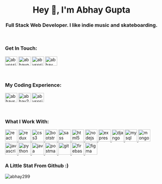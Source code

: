 <h1 align="center">Hey 👋, I'm Abhay Gupta</h1>
<h3 align="center">Full Stack Web Developer. I like indie music and skateboarding.</h3>
<br />
<h3 align="left">Get In Touch:</h3>
<p align="left">
	<a href="mailto:abhaysg2000@gmail.com" target="_blank">
		<img
			align="center"
			src="https://www.logo.wine/a/logo/Gmail/Gmail-Logo.wine.svg"
			alt="abysssickg"
			height="30"
			width="40"
	/></a>
	<a href="https://linkedin.com/in/abhaygupta299" target="blank"
		><img
			align="center"
			src="https://raw.githubusercontent.com/rahuldkjain/github-profile-readme-generator/master/src/images/icons/Social/linked-in-alt.svg"
			alt="abhaygupta299"
			height="30"
			width="40"
	/></a>
	<a href="https://twitter.com/abysssickg" target="blank"
		><img
			align="center"
			src="https://raw.githubusercontent.com/rahuldkjain/github-profile-readme-generator/master/src/images/icons/Social/twitter.svg"
			alt="abysssickg"
			height="30"
			width="40"
	/></a>
	<a href="https://instagram.com/abhay_29_7" target="blank"
		><img
			align="center"
			src="https://raw.githubusercontent.com/rahuldkjain/github-profile-readme-generator/master/src/images/icons/Social/instagram.svg"
			alt="abhay_29_7"
			height="30"
			width="40"
	/></a>
</p>
<br />

<h3 align="left">My Coding Experience:</h3>
<p align="left">
	<a href="https://www.hackerrank.com/abhaysg2000" target="blank"
		><img
			align="center"
			src="https://raw.githubusercontent.com/rahuldkjain/github-profile-readme-generator/master/src/images/icons/Social/hackerrank.svg"
			alt="abhaysg2000"
			height="30"
			width="40"
	/></a>
	<a href="https://www.codechef.com/users/abhay299" target="blank"
		><img
			align="center"
			src="https://avatars.githubusercontent.com/u/11960354?v=4"
			alt="abhay299"
			height="30"
			width="40"
	/></a>
	<a href="https://www.leetcode.com/abysssick" target="blank"
		><img
			align="center"
			src="https://raw.githubusercontent.com/rahuldkjain/github-profile-readme-generator/master/src/images/icons/Social/leet-code.svg"
			alt="abysssick"
			height="30"
			width="40"
	/></a>
</p>
<br />
<h3 align="left">What I Work With:</h3>
<p align="left">
	<a href="https://reactjs.org/" target="_blank" rel="noreferrer">
		<img
			src="https://upload.wikimedia.org/wikipedia/commons/thumb/a/a7/React-icon.svg/1200px-React-icon.svg.png"
			alt="react"
			width="40"
			height="40"
		/>
	</a>
	<a href="https://redux.js.org" target="_blank" rel="noreferrer">
		<img
			src="https://cdn-images-1.medium.com/max/1600/1*Vo5RDpNkOsfDn8sx06mthA.png"
			alt="redux"
			width="40"
			height="40"
		/>
	</a>
	<a href="https://www.w3schools.com/css/" target="_blank" rel="noreferrer">
		<img
			src="https://upload.wikimedia.org/wikipedia/commons/thumb/d/d5/CSS3_logo_and_wordmark.svg/1200px-CSS3_logo_and_wordmark.svg.png"
			alt="css3"
			width="40"
			height="40"
		/>
	</a>
	<a href="https://getbootstrap.com" target="_blank" rel="noreferrer">
		<img
			src="https://upload.wikimedia.org/wikipedia/commons/thumb/b/b2/Bootstrap_logo.svg/1200px-Bootstrap_logo.svg.png"
			alt="bootstrap"
			width="40"
			height="40"
		/>
	</a>
	<a href="https://sass-lang.com" target="_blank" rel="noreferrer">
		<img
			src="https://upload.wikimedia.org/wikipedia/commons/thumb/9/96/Sass_Logo_Color.svg/1024px-Sass_Logo_Color.svg.png"
			alt="sass"
			width="40"
			height="40"
		/>
	</a>
	<a href="https://www.w3.org/html/" target="_blank" rel="noreferrer">
		<img
			src="https://upload.wikimedia.org/wikipedia/commons/thumb/6/61/HTML5_logo_and_wordmark.svg/1200px-HTML5_logo_and_wordmark.svg.png"
			alt="html5"
			width="40"
			height="40"
		/>
	</a>
	<a href="https://nodejs.org" target="_blank" rel="noreferrer">
		<img
			src="https://upload.wikimedia.org/wikipedia/commons/thumb/d/d9/Node.js_logo.svg/1200px-Node.js_logo.svg.png"
			alt="nodejs"
			width="40"
			height="40"
		/>
	</a>
	<a href="https://expressjs.com" target="_blank" rel="noreferrer">
		<img
			src="https://e7.pngegg.com/pngimages/925/447/png-clipart-express-js-node-js-javascript-mongodb-node-js-text-trademark.png"
			alt="express"
			width="40"
			height="40"
		/>
	</a>
	<a href="https://www.djangoproject.com/" target="_blank" rel="noreferrer">
		<img
			src="https://cdn.worldvectorlogo.com/logos/django.svg"
			alt="django"
			width="40"
			height="40"
		/>
	</a>
	<a href="https://www.mysql.com/" target="_blank" rel="noreferrer">
		<img
			src="https://banner2.cleanpng.com/20180821/lyg/kisspng-mysql-workbench-database-mysql-cluster-5b7cdc87c3dd20.3638601015349095758023.jpg"
			alt="mysql"
			width="40"
			height="40"
		/>
	</a>
	<a href="https://www.mongodb.com/" target="_blank" rel="noreferrer">
		<img
			src="https://w7.pngwing.com/pngs/956/695/png-transparent-mongodb-original-wordmark-logo-icon-thumbnail.png"
			alt="mongoDB"
			width="40"
			height="40"
		/>
	</a>
	<a
		href="https://developer.mozilla.org/en-US/docs/Web/JavaScript"
		target="_blank"
		rel="noreferrer"
	>
		<img
			src="https://upload.wikimedia.org/wikipedia/commons/6/6a/JavaScript-logo.png"
			alt="javascript"
			width="40"
			height="40"
		/>
	</a>
	<a href="https://www.python.org" target="_blank" rel="noreferrer">
		<img
			src="https://upload.wikimedia.org/wikipedia/commons/thumb/c/c3/Python-logo-notext.svg/1200px-Python-logo-notext.svg.png"
			alt="python"
			width="40"
			height="40"
		/>
	</a>
	<a href="https://www.java.com" target="_blank" rel="noreferrer">
		<img
			src="https://app.codingrooms.com/assets/ide/java-original.svg"
			alt="java"
			width="40"
			height="40"
		/>
	</a>
	<a href="https://postman.com" target="_blank" rel="noreferrer">
		<img
			src="https://www.vectorlogo.zone/logos/getpostman/getpostman-icon.svg"
			alt="postman"
			width="40"
			height="40"
		/>
	</a>
	<a href="https://git-scm.com/" target="_blank" rel="noreferrer">
		<img
			src="https://www.vectorlogo.zone/logos/git-scm/git-scm-icon.svg"
			alt="git"
			width="40"
			height="40"
		/>
	</a>
	<a href="https://firebase.google.com/" target="_blank" rel="noreferrer">
		<img
			src="https://www.vectorlogo.zone/logos/firebase/firebase-icon.svg"
			alt="firebase"
			width="40"
			height="40"
		/>
	</a>	
	<a href="https://www.figma.com/" target="_blank" rel="noreferrer">
		<img
			src="https://www.vectorlogo.zone/logos/figma/figma-icon.svg"
			alt="figma"
			width="40"
			height="40"
		/>
	</a>
</p>

<p>
	<h3>A Little Stat From Github :)</h3>
	<img
		align="center"
		src="https://github-readme-streak-stats.herokuapp.com/?user=abhay299&"
		alt="abhay299"
	/>
</p>
